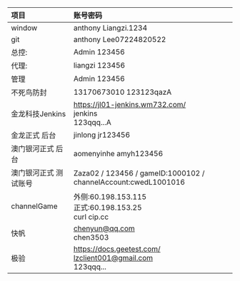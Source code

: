 | 项目                  | 账号密码                                                     |
| :-------------------- | :----------------------------------------------------------- |
| window                | anthony Liangzi.1234                                         |
| git                   | anthony  Lee07224820522                                      |
| 总控:                 | Admin 123456                                                 |
| 代理:                 | liangzi 123456                                               |
| 管理                  | Admin 123456                                                 |
| 不死鸟防封            | 13170673010  123123qazA                                      |
| 金龙科技Jenkins       | https://jl01-jenkins.wm732.com/<br />jenkins<br />123qqq...A |
| 金龙正式 后台         | jinlong    jr123456                                          |
| 澳门银河正式 后台     | aomenyinhe    amyh123456                                     |
| 澳门银河正式 测试账号 | Zaza02  /  123456   / gameID:1000102 / channelAccount:cwedL1001016 |
| channelGame           | 外侧:60.198.153.115<br />正式:60.198.153.25<br />curl cip.cc |
| 快帆                  | chenyun@qq.com<br/>chen3503                                  |
| 极验                  | https://docs.geetest.com/<br />lzclient001@gmail.com<br />123qqq... |

